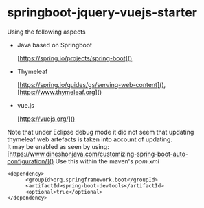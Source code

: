 # springboot-jquery-vuejs-starter

Using the following aspects

- Java based on Springboot  
  
  [https://spring.io/projects/spring-boot]()  
  

- Thymeleaf  
  
  [https://spring.io/guides/gs/serving-web-content](), [https://www.thymeleaf.org]()  
  
- vue.js

  [https://vuejs.org/]()  


Note that under Eclipse debug mode it did not seem that updating thymeleaf web artefacts is taken into account of updating.  
It may be enabled as seen by using: [https://www.dineshonjava.com/customizing-spring-boot-auto-configuration/]()
Use this within the maven's _pom.xml_

    <dependency>
	      <groupId>org.springframework.boot</groupId>
	      <artifactId>spring-boot-devtools</artifactId>
	      <optional>true</optional>
    </dependency>
    
    

